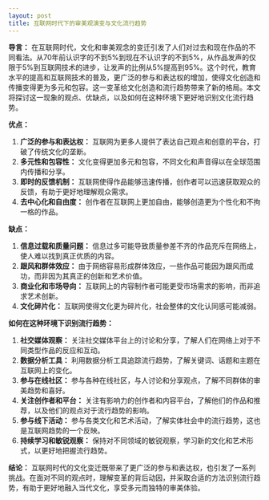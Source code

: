 ```yaml
---
layout: post
title: 互联网时代下的审美观演变与文化流行趋势
---
```


**导言：**
在互联网时代，文化和审美观念的变迁引发了人们对过去和现在作品的不同看法。从70年前认识字的不到5%到现在不认识字的不到5%，从作品发声的仅限于5%到互联网技术的进步，让发声的比例从5%提高到95%。这个时代，教育水平的提高和互联网技术的普及，更广泛的参与和表达权的增加，使得文化创造和传播变得更为多元和包容。这一变革给文化创造和流行趋势带来了新的格局。本文将探讨这一现象的观点、优缺点，以及如何在这种环境下更好地识别文化流行趋势。

**优点：**
1. **广泛的参与和表达权：** 互联网为更多人提供了表达自己观点和创意的平台，打破了传统文化的垄断。
2. **多元性和包容性：** 文化变得更加多元和包容，不同文化和声音得以在全球范围内传播和分享。
3. **即时的反馈机制：** 互联网使得作品能够迅速传播，创作者可以迅速获取观众的反馈，有助于更好地理解观众需求。
4. **去中心化和自由度：** 创作者在互联网上更加自由，能够创造更为个性化和不拘一格的作品。

**缺点：**
1. **信息过载和质量问题：** 信息过多可能导致质量参差不齐的作品充斥在网络上，使人难以找到真正优质的内容。
2. **跟风和群体效应：** 由于网络容易形成群体效应，一些作品可能因为跟风而成功，而非因为其真正的创新和艺术价值。
3. **商业化和市场导向：** 互联网上的内容制作者可能更受市场需求的影响，而非追求艺术创新。
4. **文化碎片化：** 互联网使得文化更为碎片化，社会整体的文化认同感可能减弱。

**如何在这种环境下识别流行趋势：**
1. **社交媒体观察：** 关注社交媒体平台上的讨论和分享，了解人们在网络上对于不同类型作品的反应和互动。
2. **数据分析工具：** 利用数据分析工具追踪流行趋势，了解关键词、话题和主题在互联网上的变化。
3. **参与在线社区：** 参与各种在线社区，与人讨论和分享观点，了解不同群体的审美趋势和喜好。
4. **关注创作者和平台：** 关注有影响力的创作者和内容平台，了解他们的作品和推荐，以及他们的观点对于流行趋势的影响。
5. **参与线下活动：** 参与各类文化和艺术活动，了解实体社会中的流行趋势，这也是互联网趋势的一个反映。
6. **持续学习和敏锐观察：** 保持对不同领域的敏锐观察，学习新的文化和艺术形式，以更好地把握流行趋势。

**结论：**
互联网时代的文化变迁既带来了更广泛的参与和表达权，也引发了一系列挑战。在面对不同的观点时，理解变革的背后动因，并采取合适的方法识别流行趋势，有助于更好地融入当代文化，享受多元而独特的审美体验。

